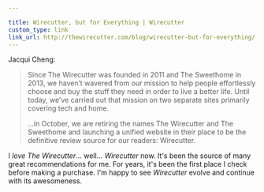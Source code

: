 ```yaml
---

title: Wirecutter, but for Everything | Wirecutter
custom_type: link
link_url: http://thewirecutter.com/blog/wirecutter-but-for-everything/
---
```

Jacqui Cheng:

> Since The Wirecutter was founded in 2011 and The Sweethome in 2013, we haven’t wavered from our mission to help people effortlessly choose and buy the stuff they need in order to live a better life. Until today, we’ve carried out that mission on two separate sites primarily covering tech and home.
>
>…in October, we are retiring the names The Wirecutter and The Sweethome and launching a unified website in their place to be the definitive review source for our readers: Wirecutter.

I *love* *The Wirecutter*… well… *Wirecutter* now. It's been the source of many great recommendations for me. For years, it's been the first place I check before making a purchase. I'm happy to see *Wirecutter* evolve and continue with its awesomeness.